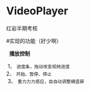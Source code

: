 # VideoPlayer
红岩半期考核

#实现的功能（好少啊）  

   **播放控制**  
   
  1、 `进度条，拖动改变视频进度`       
  2、 `开始、暂停、停止`  
  3、 `重⼒力力感应，⾃自动调整横竖屏`
